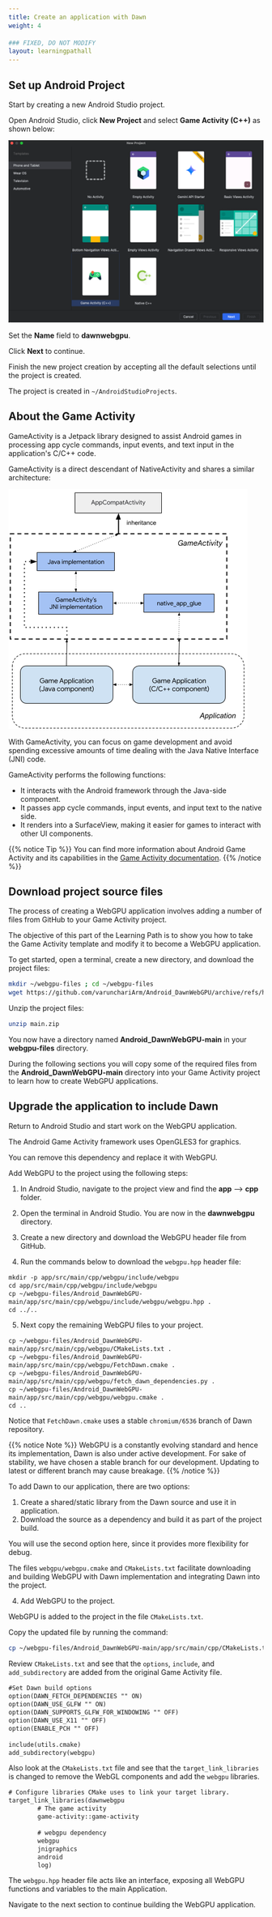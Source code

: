 ```yaml
---
title: Create an application with Dawn
weight: 4

### FIXED, DO NOT MODIFY
layout: learningpathall
---
```


## Set up Android Project

Start by creating a new Android Studio project.

Open Android Studio, click **New Project** and select **Game Activity (C++)** as shown below:

![New Game Activity #center](./images/android_studio_new_game_activity.png "Figure 4: New C++ Game Activity")

Set the **Name** field to **dawnwebgpu**. 

Click **Next** to continue. 

Finish the new project creation by accepting all the default selections until the project is created. 

The project is created in `~/AndroidStudioProjects`.

## About the Game Activity

GameActivity is a Jetpack library designed to assist Android games in processing app cycle commands, input events, and text input in the application's C/C++ code. 

GameActivity is a direct descendant of NativeActivity and shares a similar architecture:

![Game Activity Architecture #center](./images/GameActivityArchitecture.png "Figure 5: Game Activity Architecture")

With GameActivity, you can focus on game development and avoid spending excessive amounts of time dealing with the Java Native Interface (JNI) code.

GameActivity performs the following functions:

* It interacts with the Android framework through the Java-side component.
* It passes app cycle commands, input events, and input text to the native side.
* It renders into a SurfaceView, making it easier for games to interact with other UI components.

{{% notice Tip %}}
You can find more information about Android Game Activity and its capabilities in the [Game Activity documentation](https://developer.android.com/games/agdk/game-activity).
{{% /notice %}}

## Download project source files

The process of creating a WebGPU application involves adding a number of files from GitHub to your Game Activity project. 

The objective of this part of the Learning Path is to show you how to take the Game Activity template and modify it to become a WebGPU application. 

To get started, open a terminal, create a new directory, and download the project files:

```bash
mkdir ~/webgpu-files ; cd ~/webgpu-files
wget https://github.com/varunchariArm/Android_DawnWebGPU/archive/refs/heads/main.zip
```

Unzip the project files:

```bash
unzip main.zip
```

You now have a directory named **Android_DawnWebGPU-main** in your **webgpu-files** directory. 

During the following sections you will copy some of the required files from the **Android_DawnWebGPU-main** directory into your Game Activity project to learn how to create WebGPU applications.

## Upgrade the application to include Dawn

Return to Android Studio and start work on the WebGPU application. 

The Android Game Activity framework uses OpenGLES3 for graphics. 

You can remove this dependency and replace it with WebGPU. 

Add WebGPU to the project using the following steps:

1. In Android Studio, navigate to the project view and find the **app** --> **cpp** folder.

2. Open the terminal in Android Studio. You are now in the **dawnwebgpu** directory.

3. Create a new directory and download the WebGPU header file from GitHub.

4. Run the commands below to download the `webgpu.hpp` header file:

```console
mkdir -p app/src/main/cpp/webgpu/include/webgpu
cd app/src/main/cpp/webgpu/include/webgpu
cp ~/webgpu-files/Android_DawnWebGPU-main/app/src/main/cpp/webgpu/include/webgpu/webgpu.hpp .
cd ../..
```

5. Next copy the remaining WebGPU files to your project. 

```console
cp ~/webgpu-files/Android_DawnWebGPU-main/app/src/main/cpp/webgpu/CMakeLists.txt .
cp ~/webgpu-files/Android_DawnWebGPU-main/app/src/main/cpp/webgpu/FetchDawn.cmake .
cp ~/webgpu-files/Android_DawnWebGPU-main/app/src/main/cpp/webgpu/fetch_dawn_dependencies.py .
cp ~/webgpu-files/Android_DawnWebGPU-main/app/src/main/cpp/webgpu/webgpu.cmake .
cd ..
```

Notice that `FetchDawn.cmake` uses a stable `chromium/6536` branch of Dawn repository. 

{{% notice Note %}}
WebGPU is a constantly evolving standard and hence its implementation, Dawn is also under active development. For sake of stability, we have chosen a stable branch for our development. Updating to latest or different branch may cause breakage.
{{% /notice %}}

To add Dawn to our application, there are two options:

1. Create a shared/static library from the Dawn source and use it in application.
2. Download the source as a dependency and build it as part of the project build.

You will use the second option here, since it provides more flexibility for debug.

The files `webgpu/webgpu.cmake` and `CMakeLists.txt` facilitate downloading and building WebGPU with Dawn implementation and integrating Dawn into the project.

4. Add WebGPU to the project.

WebGPU is added to the project in the file `CMakeLists.txt`.

Copy the updated file by running the command:

```bash
cp ~/webgpu-files/Android_DawnWebGPU-main/app/src/main/cpp/CMakeLists.txt .
```

Review `CMakeLists.txt` and see that the `options`, `include`, and `add_subdirectory` are added from the original Game Activity file.

```output
#Set Dawn build options
option(DAWN_FETCH_DEPENDENCIES "" ON)
option(DAWN_USE_GLFW "" ON)
option(DAWN_SUPPORTS_GLFW_FOR_WINDOWING "" OFF)
option(DAWN_USE_X11 "" OFF)
option(ENABLE_PCH "" OFF)

include(utils.cmake)
add_subdirectory(webgpu)
```

Also look at the `CMakeLists.txt` file and see that the `target_link_libraries` is changed to remove the WebGL components and add the `webgpu` libraries. 

```output
# Configure libraries CMake uses to link your target library.
target_link_libraries(dawnwebgpu
        # The game activity
        game-activity::game-activity

        # webgpu dependency
        webgpu
        jnigraphics
        android
        log)
```


The `webgpu.hpp` header file acts like an interface, exposing all WebGPU functions and variables to the main Application.

Navigate to the next section to continue building the WebGPU application. 
